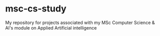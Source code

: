 # msc-cs-study
My repository for projects associated with my MSc Computer Science & AI's module on Applied Artificial intelligence

